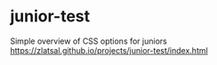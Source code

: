 # junior-test
Simple overview of CSS options for juniors  
https://zlatsal.github.io/projects/junior-test/index.html

